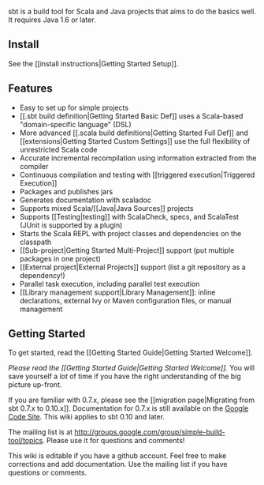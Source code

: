 sbt is a build tool for Scala and Java projects that aims to do the basics well. It requires Java 1.6 or later.

## Install

See the [[install instructions|Getting Started Setup]].

## Features
* Easy to set up for simple projects
* [[.sbt build definition|Getting Started Basic Def]] uses a Scala-based "domain-specific language" (DSL)
* More advanced [[.scala build definitions|Getting Started Full Def]] and [[extensions|Getting Started Custom Settings]] use the full flexibility of unrestricted Scala code
* Accurate incremental recompilation using information extracted from the compiler
* Continuous compilation and testing with [[triggered execution|Triggered Execution]]
* Packages and publishes jars
* Generates documentation with scaladoc
* Supports mixed Scala/[[Java|Java Sources]] projects
* Supports [[Testing|testing]] with ScalaCheck, specs, and ScalaTest (JUnit is supported by a plugin)
* Starts the Scala REPL with project classes and dependencies on the classpath
* [[Sub-project|Getting Started Multi-Project]] support (put multiple packages in one project)
* [[External project|External Projects]] support (list a git repository as a dependency!)
* Parallel task execution, including parallel test execution
* [[Library management support|Library Management]]: inline declarations, external Ivy or Maven configuration files, or manual management

## Getting Started

To get started, read the
 [[Getting Started Guide|Getting Started Welcome]].

_Please read the
[[Getting Started Guide|Getting Started Welcome]]._ You will save
yourself a _lot_ of time if you have the right understanding of
the big picture up-front.

If you are familiar with 0.7.x, please see the
[[migration page|Migrating from sbt 0.7.x to 0.10.x]]. Documentation for
0.7.x is still available on the
[Google Code Site](http://code.google.com/p/simple-build-tool/wiki/DocumentationHome).
This wiki applies to sbt 0.10 and later.

The mailing list is at <http://groups.google.com/group/simple-build-tool/topics>. Please use it for questions and comments!

This wiki is editable if you have a github account.  Feel free to make corrections and add documentation.  Use the mailing list if you have questions or comments.
